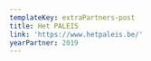 ```yaml
---
templateKey: extraPartners-post
title: Het PALEIS
link: 'https://www.hetpaleis.be/'
yearPartner: 2019
---
```

